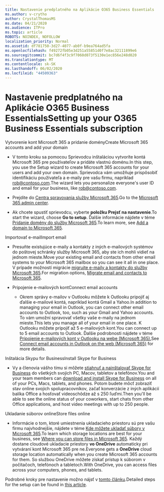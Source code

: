 ```yaml
---
title: Nastavenie predplatného na Aplikácie O365 Business Essentials
ms.author: v-crytho
author: CrystalThomasMS
ms.date: 04/21/2020
ms.audience: ITPro
ms.topic: article
ROBOTS: NOINDEX, NOFOLLOW
localization_priority: Normal
ms.assetid: df781750-3d27-4077-ab0f-b9ea764ad5fa
ms.openlocfilehash: f49272fb05e3d251a55851d0f7e8ac32111899e6
ms.sourcegitcommit: bc7d6f4f3c9f7060d073f5130e1ec856e248d020
ms.translationtype: MT
ms.contentlocale: sk-SK
ms.lasthandoff: 06/02/2020
ms.locfileid: "44509363"
---
```

# <a name="setting-up-your-o365-business-essentials-subscription"></a><span data-ttu-id="96a77-102">Nastavenie predplatného na Aplikácie O365 Business Essentials</span><span class="sxs-lookup"><span data-stu-id="96a77-102">Setting up your O365 Business Essentials subscription</span></span>

<span data-ttu-id="96a77-103">Vytvorenie kont Microsoft 365 a pridanie domény</span><span class="sxs-lookup"><span data-stu-id="96a77-103">Create Microsoft 365 accounts and add your domain</span></span>
  
- <span data-ttu-id="96a77-104">V tomto kroku sa pomocou Sprievodcu inštaláciou vytvoríte kontá Microsoft 365 pre používateľov a pridáte vlastnú doménu.</span><span class="sxs-lookup"><span data-stu-id="96a77-104">In this step, you use the Setup wizard to create Microsoft 365 accounts for your users and add your own domain.</span></span> <span data-ttu-id="96a77-105">Sprievodca vám umožňuje prispôsobiť identifikáciu používateľa a e-maily pre vašu firmu, napríklad [rob@contoso.com](mailto:rob@contoso.com).</span><span class="sxs-lookup"><span data-stu-id="96a77-105">The wizard lets you personalize everyone's user ID and email for your business, like [rob@contoso.com](mailto:rob@contoso.com).</span></span>
    
- <span data-ttu-id="96a77-106">Prejdite do [Centra spravovania služby Microsoft 365](https://login.partner.microsoftonline.cn/).</span><span class="sxs-lookup"><span data-stu-id="96a77-106">Go to the [Microsoft 365 admin center](https://login.partner.microsoftonline.cn/).</span></span>
    
- <span data-ttu-id="96a77-107">Ak chcete spustiť sprievodcu, vyberte **položku Prejsť na nastavenie**.</span><span class="sxs-lookup"><span data-stu-id="96a77-107">To start the wizard, choose **Go to setup**.</span></span> <span data-ttu-id="96a77-108">Ďalšie informácie nájdete v téme [Pridanie domény do služby Microsoft 365](https://docs.microsoft.com/microsoft-365/admin/setup/add-domain).</span><span class="sxs-lookup"><span data-stu-id="96a77-108">To learn more, see [Add a domain to Microsoft 365](https://docs.microsoft.com/microsoft-365/admin/setup/add-domain).</span></span>
    
<span data-ttu-id="96a77-109">Importovať e-mail</span><span class="sxs-lookup"><span data-stu-id="96a77-109">Import email</span></span>
  
- <span data-ttu-id="96a77-110">Presuňte existujúce e-maily a kontakty z iných e-mailových systémov do poštovej schránky služby Microsoft 365, aby ste ich mohli vidieť na jednom mieste.</span><span class="sxs-lookup"><span data-stu-id="96a77-110">Move your existing email and contacts from other email systems to your Microsoft 365 mailbox so you can see it all in one place.</span></span> <span data-ttu-id="96a77-111">V prípade možností migrácie [migrujte e-maily a kontakty do služby Microsoft 365](https://docs.microsoft.com/microsoft-365/admin/setup/migrate-email-and-contacts-admin).</span><span class="sxs-lookup"><span data-stu-id="96a77-111">For migration options, [Migrate email and contacts to Microsoft 365](https://docs.microsoft.com/microsoft-365/admin/setup/migrate-email-and-contacts-admin).</span></span>
    
- <span data-ttu-id="96a77-112">Pripojenie e-mailových kont</span><span class="sxs-lookup"><span data-stu-id="96a77-112">Connect email accounts</span></span>
    
  - <span data-ttu-id="96a77-113">Okrem správy e-mailov v Outlooku môžete k Outlooku pripojiť aj ďalšie e-mailové kontá, napríklad kontá Gmail a Yahoo.</span><span class="sxs-lookup"><span data-stu-id="96a77-113">In addition to managing your email in Outlook, you can connect other email accounts to Outlook, too, such as your Gmail and Yahoo accounts.</span></span> <span data-ttu-id="96a77-114">To vám umožní spravovať všetky vaše e-maily na jednom mieste.</span><span class="sxs-lookup"><span data-stu-id="96a77-114">This lets you manage all of your email in one place.</span></span> <span data-ttu-id="96a77-115">K Outlooku môžete pripojiť až 5 e-mailových kont.</span><span class="sxs-lookup"><span data-stu-id="96a77-115">You can connect up to 5 email accounts to Outlook.</span></span> <span data-ttu-id="96a77-116">Ďalšie podrobnosti nájdete v téme [Pripojenie e-mailových kont v Outlooku na webe (Microsoft 365).](https://support.office.com/Article/Connect-email-accounts-in-Outlook-on-the-web-Office-365-d7012ff0-924f-4f78-8aca-c3912d886c4d)</span><span class="sxs-lookup"><span data-stu-id="96a77-116">See [Connect email accounts in Outlook on the web (Microsoft 365)](https://support.office.com/Article/Connect-email-accounts-in-Outlook-on-the-web-Office-365-d7012ff0-924f-4f78-8aca-c3912d886c4d) for more details.</span></span> 
    
<span data-ttu-id="96a77-117">Inštalácia Skypu for Business</span><span class="sxs-lookup"><span data-stu-id="96a77-117">Install Skype for Business</span></span>
  
- <span data-ttu-id="96a77-118">Vy a členovia vášho tímu si môžete [stiahnuť a nainštalovať Skype for Business](https://support.office.com/Article/download-and-install-Skype-for-Business-8a0d4da8-9d58-44f9-9759-5c8f340cb3fb) do všetkých svojich PC, Macov, tabletov a telefónov.</span><span class="sxs-lookup"><span data-stu-id="96a77-118">You and your team members can [download and install Skype for Business](https://support.office.com/Article/download-and-install-Skype-for-Business-8a0d4da8-9d58-44f9-9759-5c8f340cb3fb) on all of your PCs, Macs, tablets, and phones.</span></span> <span data-ttu-id="96a77-119">Potom budete môcť zobraziť stav online svojich spolupracovníkov, začať konverzácie z iných aplikácií balíka Office a hosťovať videoschôdze až s 250 ľuďmi.</span><span class="sxs-lookup"><span data-stu-id="96a77-119">Then you'll be able to see the online status of your coworkers, start chats from other Office applications, and host video meetings with up to 250 people.</span></span> 
    
<span data-ttu-id="96a77-120">Ukladanie súborov online</span><span class="sxs-lookup"><span data-stu-id="96a77-120">Store files online</span></span>
  
- <span data-ttu-id="96a77-121">Informácie o tom, ktoré umiestnenia ukladacieho priestoru sú pre vašu firmu najvhodnejšie, nájdete v téme [Kde môžete ukladať súbory v Microsoft 365](https://support.office.com/article/c7c20284-bc94-47f4-9728-d28e9daf0790.aspx).</span><span class="sxs-lookup"><span data-stu-id="96a77-121">To learn which storage locations are best for your business, see [Where you can store files in Microsoft 365](https://support.office.com/article/c7c20284-bc94-47f4-9728-d28e9daf0790.aspx).</span></span> <span data-ttu-id="96a77-122">Každý dostane cloudové ukladacie priestory **vo OneDrive** automaticky pri vytváraní kont Microsoft 365 pre ne.</span><span class="sxs-lookup"><span data-stu-id="96a77-122">Everyone gets a **OneDrive** cloud storage location automatically when you create Microsoft 365 accounts for them.</span></span> <span data-ttu-id="96a77-123">So službou OneDrive môžete získať prístup k súborom v počítačoch, telefónoch a tabletoch.</span><span class="sxs-lookup"><span data-stu-id="96a77-123">With OneDrive, you can access files across your computers, phones, and tablets.</span></span> 
    
<span data-ttu-id="96a77-124">Podrobné kroky pre nastavenie možno nájsť v [tomto článku](https://docs.microsoft.com/microsoft-365/admin/setup/setup).</span><span class="sxs-lookup"><span data-stu-id="96a77-124">Detailed steps for the setup can be found in [this article](https://docs.microsoft.com/microsoft-365/admin/setup/setup).</span></span>
  


